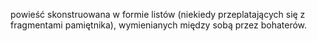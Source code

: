  powieść skonstruowana w formie listów (niekiedy przeplatających się z fragmentami pamiętnika), wymienianych między sobą przez bohaterów. 